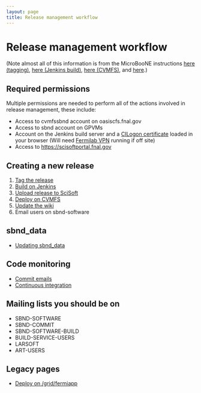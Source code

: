 ```yaml
---
layout: page
title: Release management workflow
---
```




Release management workflow
==========================================================================

(Note almost all of this information is from the MicroBooNE instructions
[here (tagging)](Tagging.html), [here (Jenkins
build)](Jenkins_Build.html), [here
(CVMFS)](Oasis.html), and
[here](Uboone_data.html).)



Required permissions
------------------------------------------------------------

Multiple permissions are needed to perform all of the actions involved
in release management, these include:

-   Access to cvmfssbnd account on oasiscfs.fnal.gov
-   Access to sbnd account on GPVMs
-   Account on the Jenkins build server and a [CILogon
    certificate](Setting_up_access_with_CILogon_certificate.html)
    loaded in your browser (Will need [Fermilab
    VPN](VPN.html) running if off site)
-   Access to <https://scisoftportal.fnal.gov>



Creating a new release
----------------------------------------------------------------

1.  [Tag the release](Tagging_a_release.html)
2.  [Build on Jenkins](Building_a_release_on_Jenkins.html)
3.  [Upload release to SciSoft](Write_files_to_SciSoft.html)
4.  [Deploy on CVMFS](Deploying_a_release_on_CVMFS.html)
5.  [Update the
    wiki](Updating_the_wiki_for_a_new_release.html)
6.  Email users on sbnd-software



sbnd\_data
---------------------------------------

-   [Updating sbnd\_data](Updating_sbnd_data.html)



Code monitoring
--------------------------------------------------

-   [Commit emails](Commit_emails.html)
-   [Continuous integration](Continuous_integration.html)



Mailing lists you should be on
--------------------------------------------------------------------------------

-   SBND-SOFTWARE
-   SBND-COMMIT
-   SBND-SOFTWARE-BUILD
-   BUILD-SERVICE-USERS
-   LARSOFT
-   ART-USERS



Legacy pages
--------------------------------------------

-   [Deploy on
    /grid/fermiapp](Deploying_a_release_on_fermigrid.html)
